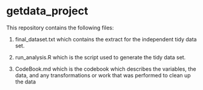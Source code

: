 # getdata_project
This repository contains the following files:

1) final_dataset.txt which contains the extract for the independent tidy data set.

2) run_analysis.R which is the script used to generate the tidy data set. 

3) CodeBook.md which is the codebook which describes the variables, the data, and any transformations or work that was performed to clean up the data
